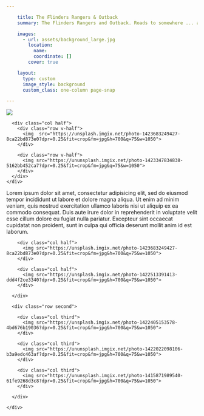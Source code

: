 ```yaml
---

    title: The Flinders Rangers & Outback
    summary: The Flinders Rangers and Outback. Roads to somewhere ... afternoon drinks. It may be hard to define, but the rich history and stunning landscape of the outback provides an ideal backdrop for journeys of discovery, writes Max Anderson.

    images:
      - url: assets/background_large.jpg
        location:
          name:
          coordinate: []
        cover: true

    layout:
      type: custom
      image_style: background
      custom_class: one-column page-snap

---
```



<figure class="cover-area">
  <a href=""></a>
</figure>

<div class="content">
  <div class="body">
    
  <div class="gallery grid-3">
    <div class="aspect-ratio"></div>
    <div class="photos">
      <div class="col half">
        <img  src="https://unsplash.imgix.net/reserve/MTuhqSiPQbeVnaIYU16X_P1160798_adj.jpg?dpr=0.25&fit=crop&fm=jpg&h=1350&q=75&w=1050">
      </div>
    
      <div class="col half">
        <div class="row v-half">
          <img  src="https://unsplash.imgix.net/photo-1423683249427-8ca22bd873e0?dpr=0.25&fit=crop&fm=jpg&h=700&q=75&w=1050">  
        </div>
        
        <div class="row v-half">      
          <img src="https://ununsplash.imgix.net/photo-1423347834838-5162bb452ca7?dpr=0.25&fit=crop&fm=jpg&q=75&w=1050">
        </div>
      </div>
    </div>
  </div>
  
  <p>Lorem ipsum dolor sit amet, consectetur adipisicing elit, sed do eiusmod tempor incididunt ut labore et dolore magna aliqua. Ut enim ad minim veniam, quis nostrud exercitation ullamco laboris nisi ut aliquip ex ea commodo consequat. Duis aute irure dolor in reprehenderit in voluptate velit esse cillum dolore eu fugiat nulla pariatur. Excepteur sint occaecat cupidatat non proident, sunt in culpa qui officia deserunt mollit anim id est laborum.</p>
  
    
  <div class="gallery grid-2-third">
    <div class="aspect-ratio"></div>
    <div class="photos">
      <div class="row first">
        
        <div class="col half">
          <img src="https://unsplash.imgix.net/photo-1423683249427-8ca22bd873e0?dpr=0.25&fit=crop&fm=jpg&h=700&q=75&w=1050">
        </div>
        
        <div class="col half">
          <img src="https://unsplash.imgix.net/photo-1422513391413-ddd4f2ce3340?dpr=0.25&fit=crop&fm=jpg&h=700&q=75&w=1050">
        </div>
        
      </div>
      
      <div class="row second">
        
        <div class="col third">
          <img src="https://unsplash.imgix.net/photo-1422405153578-4bd676b19036?dpr=0.25&fit=crop&fm=jpg&h=700&q=75&w=1050">
        </div>
        
        <div class="col third">
          <img src="https://ununsplash.imgix.net/photo-1422022098106-b3a9edc463af?dpr=0.25&fit=crop&fm=jpg&h=700&q=75&w=1050">
        </div>
        
        <div class="col third">
          <img src="https://ununsplash.imgix.net/photo-1415871989540-61fe9268d3c8?dpr=0.25&fit=crop&fm=jpg&h=700&q=75&w=1050">
        </div>
        
      </div>
      
    </div>
  </div>
  
  </div>
</div>
